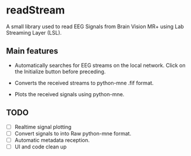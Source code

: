 # readStream

A small library used to read EEG Signals from Brain Vision MR+ using Lab Streaming Layer 
(LSL). 

## Main features
* Automatically searches for EEG streams on the local network. Click on the
Initialize button before preceding.

* Converts the received streams to python-mne .fif format.

* Plots the received signals using python-mne.

## TODO
- [ ] Realtime signal plotting
- [ ] Convert signals to into Raw python-mne format.
- [ ] Automatic metadata reception.
- [ ] UI and code clean up
